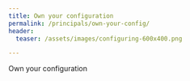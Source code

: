 ```yaml
---
title: Own your configuration
permalink: /principals/own-your-config/
header:
  teaser: /assets/images/configuring-600x400.png

---
```

Own your configuration
